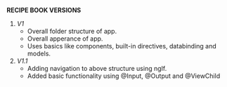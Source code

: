 **RECIPE BOOK VERSIONS**
1. _V1_
   - Overall folder structure of app.
   - Overall apperance of app.
   - Uses basics like components, built-in directives, databinding and models.
2. _V1.1_
   - Adding navigation to above structure using ngIf.
   - Added basic functionality using @Input, @Output and @ViewChild
